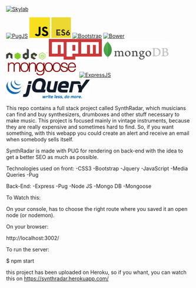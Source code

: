[![Skylab](https://github.com/MarioTerron/logo-images/blob/master/logos/skylab-128.png)](http://www.skylabcoders.com/)  

[![PugJS](https://github.com/MarioTerron/logo-images/blob/master/logos/pug.png)](http://www.pugjs.org/)
[![JavaScript](https://github.com/MarioTerron/logo-images/blob/master/logos/js.png)](http://www.w3.org/)
[![ES6](https://github.com/MarioTerron/logo-images/blob/master/logos/es6.png)](http://www.ecma-international.org/ecma-262/6.0/)
[![Bootstrap](https://github.com/MarioTerron/logo-images/blob/master/logos/bootstrap.png)](http://getbootstrap.com/)  [![Bower](https://github.com/MarioTerron/logo-images/blob/master/logos/bower.png)](http://bower.io/)  
[![NodeJS](https://github.com/MarioTerron/logo-images/blob/master/logos/nodejs.png)](https://nodejs.org/)
[![npm](https://github.com/MarioTerron/logo-images/blob/master/logos/npm.png)](https://www.npmjs.com/)
[![MongoDB](https://github.com/MarioTerron/logo-images/blob/master/logos/mongodb.png)](https://www.mongodb.com/)
[![Mongoose](https://github.com/MarioTerron/logo-images/blob/master/logos/mongoose.png)](https://www.mongoosejs.com/)
[![ExpressJS](https://github.com/MarioTerron/logo-images/blob/master/logos/expressjs.png)](http://www.expressjs.com/)  
[![jQuery](https://github.com/MarioTerron/logo-images/blob/master/logos/jquery.png)](http://jquery.com/)  


This repo contains a full stack project called SynthRadar, which musicians can find and buy synthesizers, drumboxes and other stuff necessary to make music. This project is focused mainly in vintage instruments, because they are really expensive and sometimes hard to find. So, if you want something, with this webapp you could create an alert and receive an email when somebody sells itself.

SynthRadar is made with PUG for rendering on back-end with the idea to get a better SEO as much as possible.

Technologies used on front: 
-CSS3
-Bootstrap 
-Jquery
-JavaScript
-Media Queries
-Pug

Back-End:
-Express
-Pug
-Node JS
-Mongo DB
-Mongoose


To Watch this:


On your console, has to choose the right route where you saved it an open
node (or nodemon).

On your browser:

http://localhost:3002/

To run the server:

$ npm start


this project has been uploaded on Heroku, so if you whant, you can watch this on https://synthradar.herokuapp.com/